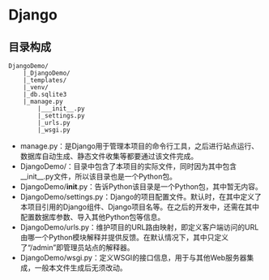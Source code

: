 # Django

## 目录构成

```
DjangoDemo/
    |_DjangoDemo/
    |_templates/
    |_venv/
    |_db.sqlite3
    |_manage.py
        |___init__.py
        |_settings.py
        |_urls.py
        |_wsgi.py
```

* manage.py：是Django用于管理本项目的命令行工具，之后进行站点运行、数据库自动生成、静态文件收集等都要通过该文件完成。
* DjangoDemo/：目录中包含了本项目的实际文件，同时因为其中包含__init__.py文件，所以该目录也是一个Python包。
* DjangoDemo/__init__.py：告诉Python该目录是一个Python包，其中暂无内容。
* DjangoDemo/settings.py：Django的项目配置文件。默认时，在其中定义了本项目引用的Django组件、Django项目名等。在之后的开发中，还需在其中配置数据库参数、导入其他Python包等信息。
* DjangoDemo/urls.py：维护项目的URL路由映射，即定义客户端访问的URL由哪一个Python模块解释并提供反馈。在默认情况下，其中只定义了“/admin”即管理员站点的解释器。
* DjangoDemo/wsgi.py：定义WSGI的接口信息，用于与其他Web服务器集成，一般本文件生成后无须改动。
